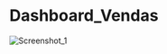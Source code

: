# Dashboard_Vendas
![Screenshot_1](https://github.com/MauricioJJPavan/Dashboard_Vendas/assets/132507042/69ee8996-3af7-4814-aa96-a4e7e1b5452b)
